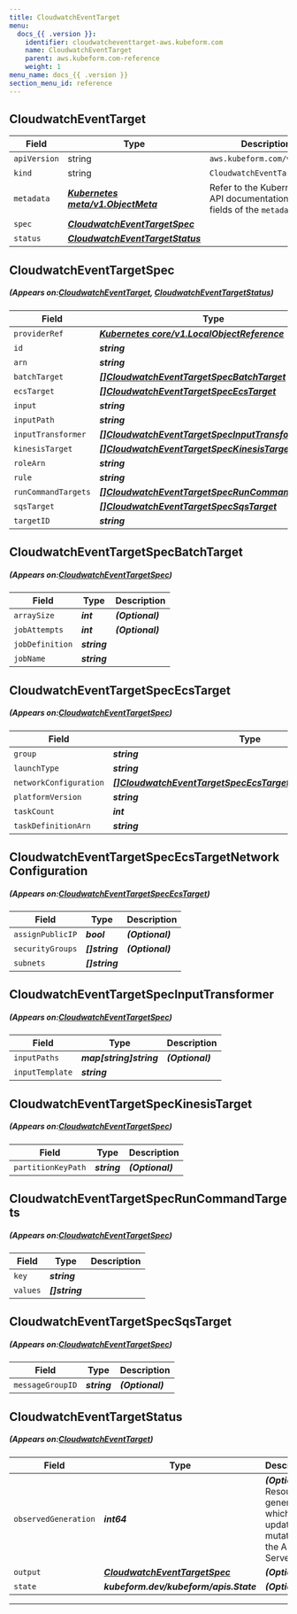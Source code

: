 ```yaml
---
title: CloudwatchEventTarget
menu:
  docs_{{ .version }}:
    identifier: cloudwatcheventtarget-aws.kubeform.com
    name: CloudwatchEventTarget
    parent: aws.kubeform.com-reference
    weight: 1
menu_name: docs_{{ .version }}
section_menu_id: reference
---
```


## CloudwatchEventTarget
| Field | Type | Description |
| ------ | ----- | ----------- |
| `apiVersion` | string | `aws.kubeform.com/v1alpha1` |
|    `kind` | string | `CloudwatchEventTarget` |
| `metadata` | ***[Kubernetes meta/v1.ObjectMeta](https://kubernetes.io/docs/reference/generated/kubernetes-api/v1.13/#objectmeta-v1-meta)***|Refer to the Kubernetes API documentation for the fields of the `metadata` field.|
| `spec` | ***[CloudwatchEventTargetSpec](#CloudwatchEventTargetSpec)***||
| `status` | ***[CloudwatchEventTargetStatus](#CloudwatchEventTargetStatus)***||
## CloudwatchEventTargetSpec
##### (Appears on:[CloudwatchEventTarget](#CloudwatchEventTarget), [CloudwatchEventTargetStatus](#CloudwatchEventTargetStatus))
| Field | Type | Description |
| ------ | ----- | ----------- |
| `providerRef` | ***[Kubernetes core/v1.LocalObjectReference](https://kubernetes.io/docs/reference/generated/kubernetes-api/v1.13/#localobjectreference-v1-core)***||
| `id` | ***string***||
| `arn` | ***string***||
| `batchTarget` | ***[[]CloudwatchEventTargetSpecBatchTarget](#CloudwatchEventTargetSpecBatchTarget)***| ***(Optional)*** |
| `ecsTarget` | ***[[]CloudwatchEventTargetSpecEcsTarget](#CloudwatchEventTargetSpecEcsTarget)***| ***(Optional)*** |
| `input` | ***string***| ***(Optional)*** |
| `inputPath` | ***string***| ***(Optional)*** |
| `inputTransformer` | ***[[]CloudwatchEventTargetSpecInputTransformer](#CloudwatchEventTargetSpecInputTransformer)***| ***(Optional)*** |
| `kinesisTarget` | ***[[]CloudwatchEventTargetSpecKinesisTarget](#CloudwatchEventTargetSpecKinesisTarget)***| ***(Optional)*** |
| `roleArn` | ***string***| ***(Optional)*** |
| `rule` | ***string***||
| `runCommandTargets` | ***[[]CloudwatchEventTargetSpecRunCommandTargets](#CloudwatchEventTargetSpecRunCommandTargets)***| ***(Optional)*** |
| `sqsTarget` | ***[[]CloudwatchEventTargetSpecSqsTarget](#CloudwatchEventTargetSpecSqsTarget)***| ***(Optional)*** |
| `targetID` | ***string***| ***(Optional)*** |
## CloudwatchEventTargetSpecBatchTarget
##### (Appears on:[CloudwatchEventTargetSpec](#CloudwatchEventTargetSpec))
| Field | Type | Description |
| ------ | ----- | ----------- |
| `arraySize` | ***int***| ***(Optional)*** |
| `jobAttempts` | ***int***| ***(Optional)*** |
| `jobDefinition` | ***string***||
| `jobName` | ***string***||
## CloudwatchEventTargetSpecEcsTarget
##### (Appears on:[CloudwatchEventTargetSpec](#CloudwatchEventTargetSpec))
| Field | Type | Description |
| ------ | ----- | ----------- |
| `group` | ***string***| ***(Optional)*** |
| `launchType` | ***string***| ***(Optional)*** |
| `networkConfiguration` | ***[[]CloudwatchEventTargetSpecEcsTargetNetworkConfiguration](#CloudwatchEventTargetSpecEcsTargetNetworkConfiguration)***| ***(Optional)*** |
| `platformVersion` | ***string***| ***(Optional)*** |
| `taskCount` | ***int***| ***(Optional)*** |
| `taskDefinitionArn` | ***string***||
## CloudwatchEventTargetSpecEcsTargetNetworkConfiguration
##### (Appears on:[CloudwatchEventTargetSpecEcsTarget](#CloudwatchEventTargetSpecEcsTarget))
| Field | Type | Description |
| ------ | ----- | ----------- |
| `assignPublicIP` | ***bool***| ***(Optional)*** |
| `securityGroups` | ***[]string***| ***(Optional)*** |
| `subnets` | ***[]string***||
## CloudwatchEventTargetSpecInputTransformer
##### (Appears on:[CloudwatchEventTargetSpec](#CloudwatchEventTargetSpec))
| Field | Type | Description |
| ------ | ----- | ----------- |
| `inputPaths` | ***map[string]string***| ***(Optional)*** |
| `inputTemplate` | ***string***||
## CloudwatchEventTargetSpecKinesisTarget
##### (Appears on:[CloudwatchEventTargetSpec](#CloudwatchEventTargetSpec))
| Field | Type | Description |
| ------ | ----- | ----------- |
| `partitionKeyPath` | ***string***| ***(Optional)*** |
## CloudwatchEventTargetSpecRunCommandTargets
##### (Appears on:[CloudwatchEventTargetSpec](#CloudwatchEventTargetSpec))
| Field | Type | Description |
| ------ | ----- | ----------- |
| `key` | ***string***||
| `values` | ***[]string***||
## CloudwatchEventTargetSpecSqsTarget
##### (Appears on:[CloudwatchEventTargetSpec](#CloudwatchEventTargetSpec))
| Field | Type | Description |
| ------ | ----- | ----------- |
| `messageGroupID` | ***string***| ***(Optional)*** |
## CloudwatchEventTargetStatus
##### (Appears on:[CloudwatchEventTarget](#CloudwatchEventTarget))
| Field | Type | Description |
| ------ | ----- | ----------- |
| `observedGeneration` | ***int64***| ***(Optional)*** Resource generation, which is updated on mutation by the API Server.|
| `output` | ***[CloudwatchEventTargetSpec](#CloudwatchEventTargetSpec)***| ***(Optional)*** |
| `state` | ***kubeform.dev/kubeform/apis.State***| ***(Optional)*** |
---
